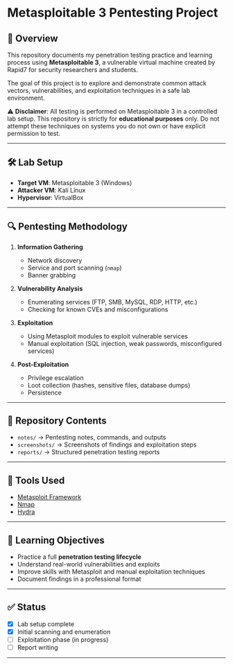 # Metasploitable 3 Pentesting Project

## 📌 Overview
This repository documents my penetration testing practice and learning process using **Metasploitable 3**, a vulnerable virtual machine created by Rapid7 for security researchers and students.  

The goal of this project is to explore and demonstrate common attack vectors, vulnerabilities, and exploitation techniques in a safe lab environment.  

⚠️ **Disclaimer**: All testing is performed on Metasploitable 3 in a controlled lab setup. This repository is strictly for **educational purposes** only. Do not attempt these techniques on systems you do not own or have explicit permission to test.  

---

## 🛠️ Lab Setup
- **Target VM**: Metasploitable 3 (Windows)  
- **Attacker VM**: Kali Linux 
- **Hypervisor**: VirtualBox  

---

## 🔍 Pentesting Methodology
1. **Information Gathering**  
   - Network discovery  
   - Service and port scanning (`nmap`)  
   - Banner grabbing  

2. **Vulnerability Analysis**  
   - Enumerating services (FTP, SMB, MySQL, RDP, HTTP, etc.)  
   - Checking for known CVEs and misconfigurations  

3. **Exploitation**  
   - Using Metasploit modules to exploit vulnerable services  
   - Manual exploitation (SQL injection, weak passwords, misconfigured services)  

4. **Post-Exploitation**  
   - Privilege escalation  
   - Loot collection (hashes, sensitive files, database dumps)  
   - Persistence  

---

## 📂 Repository Contents
- `notes/` → Pentesting notes, commands, and outputs  
- `screenshots/` → Screenshots of findings and exploitation steps  
- `reports/` → Structured penetration testing reports  

---

## 🚀 Tools Used
- [Metasploit Framework](https://www.metasploit.com/)  
- [Nmap](https://nmap.org/)  
- [Hydra](https://github.com/vanhauser-thc/thc-hydra)  

---

## 📖 Learning Objectives
- Practice a full **penetration testing lifecycle**  
- Understand real-world vulnerabilities and exploits  
- Improve skills with Metasploit and manual exploitation techniques  
- Document findings in a professional format  

---

## ✅ Status
- [x] Lab setup complete  
- [x] Initial scanning and enumeration  
- [ ] Exploitation phase (in progress)  
- [ ] Report writing  

---


